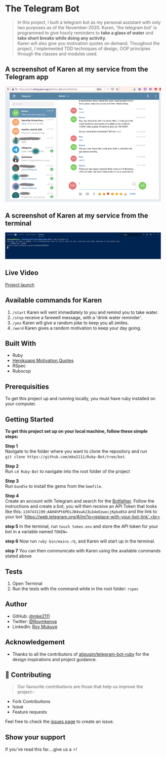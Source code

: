 # The Telegram Bot

> In this project, I built a telegram bot as my personal assistant with only two purposes as of the November-2020. Karen, 'the telegram bot' is programmed to give hourly reminders to <b>take a glass of water</b> and <b>take short breaks while doing any activity</b>.<br>
> Karen will also give you motivation quotes on demand.
> Thoughout the project, I implemented TDD techniques of design, OOP principles through the classes and modules used.

## A screenshot of Karen at my service from the Telegram app
![image](assets/Screenshot1.png)

## A screenshot of Karen at my service from the terminal
![image](assets/Screenshot2.png)

## Live Video

[Project launch](https://www.loom.com/share/4e3c7ad09d8c4cb692ba9a59973f4640)

## Available commands for Karen

1. `/start` Karen will vent immediately to you and remind you to take water.
2. `/stop` receive a farewell message, with a 'drink water reminder'.
3. `/yes` Karen will give a random joke to keep you all smiles.
4. `/word` Karen gives a random motivation to keep your day going.

## Built With
* Ruby
* [Herokuapp Motivation Quotes](https://programming-quotes-api.herokuapp.com/quotes/lang/en)
* RSpec
* Rubocop

## Prerequisities

To get this project up and running locally, you must have ruby installed on your computer.

## Getting Started

**To get this project set up on your local machine, follow these simple steps:**

**Step 1**<br>
Navigate to the folder where you want to clone the repository and run<br>
`git clone https://github.com/mke2111/Ruby-Bot/tree/bot`.

**Step 2**<br>
Run `cd Ruby-Bot` to navigate into the root folder of the project<br>

**Step 3**<br>
Run `bundle` to install the gems from the `Gemfile`.<br>

**Step 4**<br>
Create an account with Telegram and search for the [Botfather](https://t.me/botfather). Follow the instructions and create a bot, you will then receive an API Token that looks like this: `1347431199:AAH4hPt6PDiJB4swk23Lb4oOzwocjKpba0S4` and the link to your bot 'https://web.telegram.org/#/im?p=replace-with-your-bot-link'.<br>

**step 5**
In the terminal, run `touch token.env` and store the API token for your bot in a variable named `TOKEN=`

**step 6**
Now run `ruby bin/mains.rb`, and Karen will start up in the terminal.

**step 7**
You can then communicate with Karen using the available commands stated above

## Tests

1. Open Terminal
2. Run the tests with the command while in the root folder: `rspec`

## Author

- GitHub: [@mke2111](https://github.com/mke2111)
- Twitter: [@Roymkenya](https://twitter.com/Roymkenya)
- LinkedIn: [Roy Mukuye](https://www.linkedin.com/in/roy-mukuye-42b07b1b4)

## Acknowledgement

- Thanks to all the contributors of [atipugin/telegram-bot-ruby](https://github.com/atipugin/telegram-bot-ruby) for the design inspirations and project guidance.

## 🤝 Contributing

> Our favourite contributions are those that help us improve the project:-

- Fork Contributions
- Issue
- Feature requests

Feel free to check the [issues page](https://github.com/mke2111/Ruby-Bot/issues) to create an issue.

## Show your support

If you've read this far....give us a ⭐️!